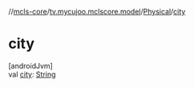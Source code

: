 //[mcls-core](../../../index.md)/[tv.mycujoo.mclscore.model](../index.md)/[Physical](index.md)/[city](city.md)

# city

[androidJvm]\
val [city](city.md): [String](https://kotlinlang.org/api/latest/jvm/stdlib/kotlin/-string/index.html)

